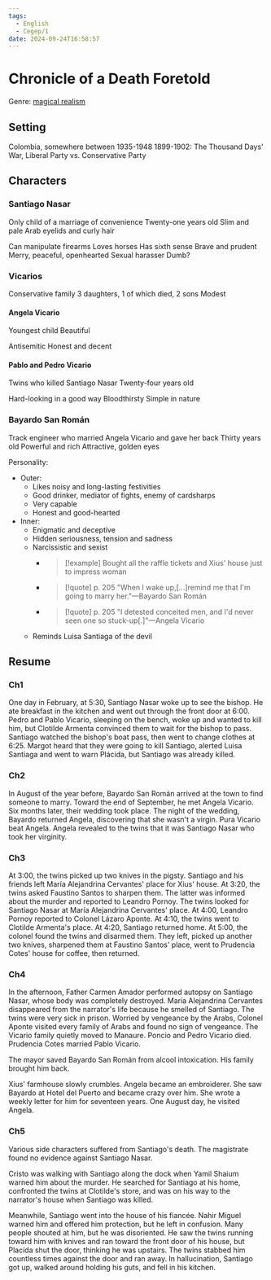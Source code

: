 ```yaml
---
tags:
  - English
  - Cegep/1
date: 2024-09-24T16:58:57
---
```


# Chronicle of a Death Foretold

Genre: [magical realism](https://en.wikipedia.org/wiki/Magical_realism)

## Setting

Colombia, somewhere between 1935-1948
1899-1902: The Thousand Days' War, Liberal Party vs. Conservative Party

## Characters

### Santiago Nasar

Only child of a marriage of convenience
Twenty-one years old
Slim and pale
Arab eyelids and curly hair

Can manipulate firearms
Loves horses
Has sixth sense
Brave and prudent
Merry, peaceful, openhearted
Sexual harasser
Dumb?

### Vicarios

Conservative family
3 daughters, 1 of which died, 2 sons
Modest

#### Angela Vicario

Youngest child
Beautiful

Antisemitic
Honest and decent

#### Pablo and Pedro Vicario

Twins who killed Santiago Nasar
Twenty-four years old

Hard-looking in a good way
Bloodthirsty
Simple in nature

### Bayardo San Román

Track engineer who married Angela Vicario and gave her back
Thirty years old
Powerful and rich
Attractive, golden eyes

Personality:

- Outer:
	- Likes noisy and long-lasting festivities
	- Good drinker, mediator of fights, enemy of cardsharps
	- Very capable
	- Honest and good-hearted
- Inner:
	- Enigmatic and deceptive
	- Hidden seriousness, tension and sadness
	- Narcissistic and sexist
		- > [!example] Bought all the raffle tickets and Xius' house just to impress woman
		- > [!quote] p. 205
		  > "When I wake up,[...]remind me that I'm going to marry her."—Bayardo San Román
		- > [!quote] p. 205
		  > "I detested conceited men, and I'd never seen one so stuck-up[.]"—Angela Vicario
	- Reminds Luisa Santiaga of the devil

## Resume

### Ch1

One day in February, at 5:30, Santiago Nasar woke up to see the bishop. He ate breakfast in the kitchen and went out through the front door at 6:00. Pedro and Pablo Vicario, sleeping on the bench, woke up and wanted to kill him, but Clotilde Armenta convinced them to wait for the bishop to pass. Santiago watched the bishop's boat pass, then went to change clothes at 6:25. Margot heard that they were going to kill Santiago, alerted Luisa Santiaga and went to warn Plácida, but Santiago was already killed.

### Ch2

In August of the year before, Bayardo San Román arrived at the town to find someone to marry. Toward the end of September, he met Angela Vicario. Six months later, their wedding took place. The night of the wedding, Bayardo returned Angela, discovering that she wasn't a virgin. Pura Vicario beat Angela. Angela revealed to the twins that it was Santiago Nasar who took her virginity.

### Ch3

At 3:00, the twins picked up two knives in the pigsty. Santiago and his friends left María Alejandrina Cervantes' place for Xius' house.
At 3:20, the twins asked Faustino Santos to sharpen them. The latter was informed about the murder and reported to Leandro Pornoy. The twins looked for Santiago Nasar at María Alejandrina Cervantes' place.
At 4:00, Leandro Pornoy reported to Colonel Lázaro Aponte.
At 4:10, the twins went to Clotilde Armenta's place.
At 4:20, Santiago returned home.
At 5:00, the colonel found the twins and disarmed them. They left, picked up another two knives, sharpened them at Faustino Santos' place, went to Prudencia Cotes' house for coffee, then returned.

### Ch4

In the afternoon, Father Carmen Amador performed autopsy on Santiago Nasar, whose body was completely destroyed. María Alejandrina Cervantes disappeared from the narrator's life because he smelled of Santiago. The twins were very sick in prison. Worried by vengeance by the Arabs, Colonel Aponte visited every family of Arabs and found no sign of vengeance. The Vicario family quietly moved to Manaure. Poncio and Pedro Vicario died. Prudencia Cotes married Pablo Vicario.

The mayor saved Bayardo San Román from alcool intoxication. His family brought him back.

Xius' farmhouse slowly crumbles. Angela became an embroiderer. She saw Bayardo at Hotel del Puerto and became crazy over him. She wrote a weekly letter for him for seventeen years. One August day, he visited Angela.

### Ch5

Various side characters suffered from Santiago's death. The magistrate found no evidence against Santiago Nasar.

Cristo was walking with Santiago along the dock when Yamil Shaium warned him about the murder. He searched for Santiago at his home, confronted the twins at Clotilde's store, and was on his way to the narrator's house when Santiago was killed.

Meanwhile, Santiago went into the house of his fiancée. Nahir Miguel warned him and offered him protection, but he left in confusion. Many people shouted at him, but he was disoriented. He saw the twins running toward him with knives and ran toward the front door of his house, but Placída shut the door, thinking he was upstairs. The twins stabbed him countless times against the door and ran away. In hallucination, Santiago got up, walked around holding his guts, and fell in his kitchen.
